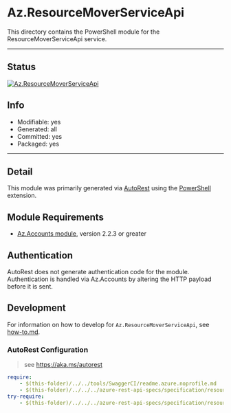<!-- region Generated -->
# Az.ResourceMoverServiceApi
This directory contains the PowerShell module for the ResourceMoverServiceApi service.

---
## Status
[![Az.ResourceMoverServiceApi](https://img.shields.io/powershellgallery/v/Az.ResourceMoverServiceApi.svg?style=flat-square&label=Az.ResourceMoverServiceApi "Az.ResourceMoverServiceApi")](https://www.powershellgallery.com/packages/Az.ResourceMoverServiceApi/)

## Info
- Modifiable: yes
- Generated: all
- Committed: yes
- Packaged: yes

---
## Detail
This module was primarily generated via [AutoRest](https://github.com/Azure/autorest) using the [PowerShell](https://github.com/Azure/autorest.powershell) extension.

## Module Requirements
- [Az.Accounts module](https://www.powershellgallery.com/packages/Az.Accounts/), version 2.2.3 or greater

## Authentication
AutoRest does not generate authentication code for the module. Authentication is handled via Az.Accounts by altering the HTTP payload before it is sent.

## Development
For information on how to develop for `Az.ResourceMoverServiceApi`, see [how-to.md](how-to.md).
<!-- endregion -->

### AutoRest Configuration
> see https://aka.ms/autorest

``` yaml
require:
    - $(this-folder)/../../tools/SwaggerCI/readme.azure.noprofile.md
    - $(this-folder)/../../../azure-rest-api-specs/specification/resourcemover/resource-manager/readme.md
try-require:
    - $(this-folder)/../../../azure-rest-api-specs/specification/resourcemover/resource-manager/readme.powershell.md
```
